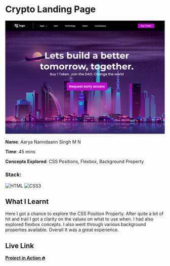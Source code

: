 # Crypto Landing Page

![Crypto Landing page](./5.png)

**Name**: Aarya Nanndaann Singh M N

**Time**: 45 mins 

**Concepts Explored**: CSS Positions, Flexbox, Background Property

### **Stack**:

![HTML](https://img.shields.io/badge/-HTML5-orange)
![CSS3](https://img.shields.io/badge/-CSS3-blue)

## What I Learnt

Here I got a chance to explore the CSS Position Property. After quite a bit of hit and trail I got a clarity on the values on what to use when. I had also explored flexbox concepts. I also went through various background properties available. Overall It was a great experience.

## Live Link

**[Project in Action 🔥](https://digital-marketing-fsjs.netlify.app/)**